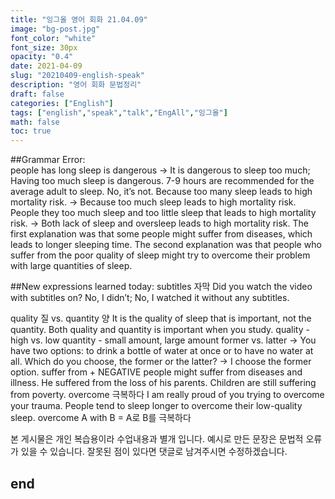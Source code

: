 ```yaml
---
title: "잉그올 영어 회화 21.04.09"
image: "bg-post.jpg"
font_color: "white"
font_size: 30px
opacity: "0.4"
date: 2021-04-09
slug: "20210409-english-speak"
description: "영어 회화 문법정리"
draft: false
categories: ["English"]
tags: ["english","speak","talk","EngAll","잉그올"]
math: false
toc: true
---
```


##Grammar Error:  
people has long sleep is dangerous  → It is dangerous to sleep too much; Having too much sleep is dangerous.
7-9 hours are recommended for the average adult to sleep. 
No, it’s not. Because too many sleep leads to high mortality risk. 
→ Because too much sleep leads to high mortality risk.
People they too much sleep and too little sleep that leads to high mortality risk.
→ Both lack of sleep and oversleep leads to high mortality risk.
The first explanation was that some people might suffer from diseases, which leads to longer sleeping time. The second explanation was that people who suffer from the poor quality of sleep might try to overcome their problem with large quantities of sleep.

##New expressions learned today: 
subtitles 자막
Did you watch the video with subtitles on?
No, I didn’t; No, I watched it without any subtitles.

quality 질 vs. quantity 양 
It is the quality of sleep that is important, not the quantity.
Both quality and quantity is important when you study.
quality - high vs. low
quantity - small amount, large amount
former vs. latter
→ You have two options: to drink a bottle of water at once or to have no water at all. Which do you choose, the former or the latter?
→ I choose the former option.
suffer from + NEGATIVE
people might suffer from diseases and illness.
He suffered from the loss of his parents.
Children are still suffering from poverty.
overcome 극복하다
I am really proud of you trying to overcome your trauma.
People tend to sleep longer to overcome their low-quality sleep.
overcome A with B = A로 B를 극복하다



본 게시물은 개인 복습용이라 수업내용과 별개 입니다.
예시로 만든 문장은 문법적 오류가 있을 수 있습니다. 
잘못된 점이 있다면 댓글로 남겨주시면 수정하겠습니다. 


## end